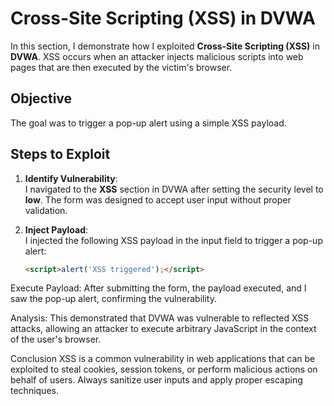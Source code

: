 # Cross-Site Scripting (XSS) in DVWA

In this section, I demonstrate how I exploited **Cross-Site Scripting (XSS)** in **DVWA**. XSS occurs when an attacker injects malicious scripts into web pages that are then executed by the victim's browser.

## Objective
The goal was to trigger a pop-up alert using a simple XSS payload.

## Steps to Exploit

1. **Identify Vulnerability**:  
   I navigated to the **XSS** section in DVWA after setting the security level to **low**. The form was designed to accept user input without proper validation.

2. **Inject Payload**:  
   I injected the following XSS payload in the input field to trigger a pop-up alert:
   ```html
   <script>alert('XSS triggered');</script>
Execute Payload:
After submitting the form, the payload executed, and I saw the pop-up alert, confirming the vulnerability.

Analysis:
This demonstrated that DVWA was vulnerable to reflected XSS attacks, allowing an attacker to execute arbitrary JavaScript in the context of the user's browser.

Conclusion
XSS is a common vulnerability in web applications that can be exploited to steal cookies, session tokens, or perform malicious actions on behalf of users. Always sanitize user inputs and apply proper escaping techniques.
